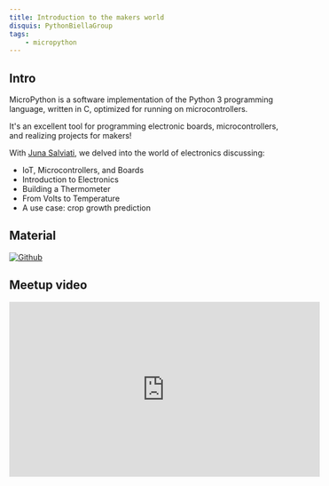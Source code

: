 ```yaml
---
title: Introduction to the makers world
disquis: PythonBiellaGroup
tags:
    - micropython
---
```


## Intro

MicroPython is a software implementation of the Python 3 programming language, written in C, optimized for running on microcontrollers.

It's an excellent tool for programming electronic boards, microcontrollers, and realizing projects for makers!

With [Juna Salviati](https://www.linkedin.com/in/junasalviati/), we delved into the world of electronics discussing:

* IoT, Microcontrollers, and Boards
* Introduction to Electronics
* Building a Thermometer
* From Volts to Temperature
* A use case: crop growth prediction

## Material

[![Github](https://img.shields.io/badge/GitHub-181717.svg?style=for-the-badge&logo=GitHub&logoColor=white)](https://github.com/PythonBiellaGroup/MaterialeSerate/blob/master/MicroPython/MicroPython%2001%20-%20Introduzione%20al%20mondo%20dei%20makers.pdf)

## Meetup video
<iframe width="560" height="315" src="https://www.youtube.com/embed/vk00Vf_Gxc4?si=13S_3aROi2Jk-DRL" title="YouTube video player" frameborder="0" allow="accelerometer; autoplay; clipboard-write; encrypted-media; gyroscope; picture-in-picture; web-share" allowfullscreen></iframe>